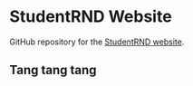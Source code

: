 # StudentRND Website

GitHub repository for the [StudentRND website](http://studentrnd.org/).

## Tang tang tang
